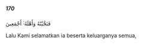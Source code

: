 ##### 170

<span class="ayah">فَنَجَّيْنَٰهُ وَأَهْلَهُۥٓ أَجْمَعِينَ</span>

<span class="ayah_translation">Lalu Kami selamatkan ia beserta keluarganya semua,</span>

